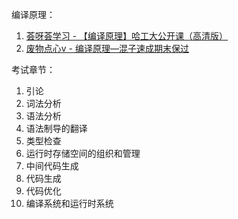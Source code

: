 

编译原理：

1. [荟呀荟学习 - 【编译原理】哈工大公开课（高清版）](https://www.bilibili.com/video/BV1dL4y1H7T8/) 
2. [废物点心v - 编译原理—混子速成期末保过](https://www.bilibili.com/video/BV1ft4y1X7p6/) 

考试章节：

1. 引论
2. 词法分析
3. 语法分析
4. 语法制导的翻译
5. 类型检查
6. 运行时存储空间的组织和管理
7. 中间代码生成
8. 代码生成
9. 代码优化
10. 编译系统和运行时系统